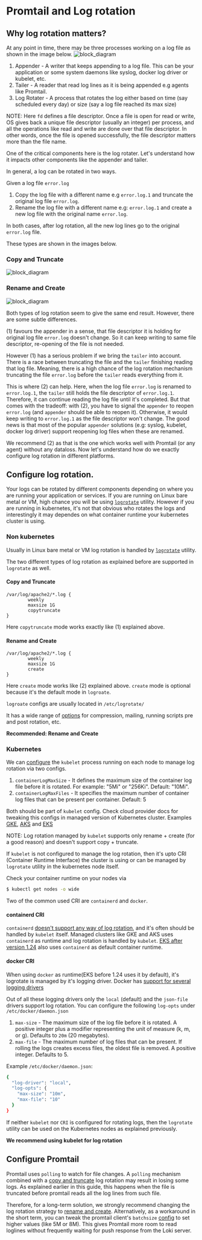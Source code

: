 # Promtail and Log rotation

## Why log rotation matters?

At any point in time, there may be three processes working on a log file as shown in the image below.
![block_diagram](./logrotation-components.png)

1. Appender - A writer that keeps appending to a log file. This can be your application or some system daemons like syslog, docker log driver or kubelet, etc.
2. Tailer - A reader that read log lines as it is being appended e.g agents like Promtail.
3. Log Rotater - A process that rotates the log either based on time (say scheduled every day) or size (say a log file reached its max size)

NOTE: Here `fd` defines a file descriptor. Once a file is open for read or write, OS gives back a unique file descriptor (usually an integer) per process, and all the operations like read and write are done over that file descriptor. In other words, once the file is opened successfully, the file descriptor matters more than the file name.

One of the critical components here is the log rotater. Let's understand how it impacts other components like the appender and tailer.

In general, a log can be rotated in two ways.

Given a log file `error.log`

1. Copy the log file with a different name e.g `error.log.1` and truncate the original log file `error.log`.
2. Rename the log file with a different name e.g: `error.log.1` and create a new log file with the original name `error.log`.

In both cases, after log rotation, all the new log lines go to the original `error.log` file.

These types are shown in the images below.

### Copy and Truncate
![block_diagram](./logrotation1.png)

### Rename and Create
![block_diagram](./logrotation2.png)

Both types of log rotation seem to give the same end result. However, there are some subtle differences.

(1) favours the appender in a sense, that file descriptor it is holding for original log file `error.log` doesn't change. So it can keep writing to same file descriptor, re-opening of the file is not needed.

However (1) has a serious problem if we bring the `tailer` into account. There is a race between truncating the file and the `tailer` finishing reading that log file. Meaning, there is a high chance of the log rotation mechanism truncating the file `error.log` before the `tailer` reads everything from it.

This is where (2) can help. Here, when the log file `error.log` is renamed to `error.log.1`, the `tailer` still holds the file descriptor of `error.log.1`. Therefore, it can continue reading the log file until it's completed. But that comes with the tradeoff: with (2), you have to signal the `appender` to reopen `error.log` (and `appender` should be able to reopen it). Otherwise, it would keep writing to `error.log.1` as the file descriptor won't change. The good news is that most of the popular `appender` solutions (e.g: syslog, kubelet, docker log driver) support reopening log files when these are renamed.

We recommend (2) as that is the one which works well with Promtail (or any agent) without any dataloss. Now let's understand how do we exactly configure log rotation in different platforms.

## Configure log rotation.

Your logs can be rotated by different components depending on where you are running your application or services. If you are running on Linux bare metal or VM, high chance you will be using [`logrotate`](https://man7.org/linux/man-pages/man8/logrotate.8.html) utility. However if you are running in kubernetes, it's not that obvious who rotates the logs and interestingly it may dependes on what container runtime your kubernetes cluster is using.

### Non kubernetes

Usually in Linux bare metal or VM log rotation is handled by [`logrotate`](https://man7.org/linux/man-pages/man8/logrotate.8.html) utility.

The two different types of log rotation as explained before are supported in `logrotate` as well.

#### Copy and Truncate
```
/var/log/apache2/*.log {
        weekly
        maxsize 1G
        copytruncate
}
```

Here `copytruncate` mode works exactly like (1) explained above.

#### Rename and Create
```
/var/log/apache2/*.log {
        weekly
        maxsize 1G
        create
}
```
Here `create` mode works like (2) explained above. `create` mode is optional because it's the default mode in `logroate`.

`logroate` configs are usually located in `/etc/logrotate/`

It has a wide range of [options](https://man7.org/linux/man-pages/man8/logrotate.8.html) for compression, mailing, running scripts pre and post rotation, etc.

**Recommended: Rename and Create**

### Kubernetes

We can [configure](https://kubernetes.io/docs/concepts/cluster-administration/logging/#log-rotation) the `kubelet` process running on each node to manage log rotation via two configs.

1. `containerLogMaxSize` - It defines the maximum size of the container log file before it is rotated. For example: "5Mi" or "256Ki". Default: "10Mi".
2. `containerLogMaxFiles` - It specifies the maximum number of container log files that can be present per container. Default: 5

Both should be part of `kubelet` config. Check cloud provider docs for tweaking this configs in managed version of Kubernetes cluster. Examples [GKE](https://cloud.google.com/kubernetes-engine/docs/how-to/node-system-config#create), [AKS](https://learn.microsoft.com/en-us/azure/aks/custom-node-configuration#use-custom-node-configuration) and [EKS](https://eksctl.io/usage/customizing-the-kubelet/#customizing-kubelet-configuration)

NOTE: Log rotation managed by `kubelet` supports only rename + create (for a good reason) and doesn't support copy + truncate.

If `kubelet` is not configured to manage the log rotation, then it's upto CRI (Container Runtime Interface) the cluster is using or can be managed by `logrotate` utility in the kubernetes node itself.

Check your container runtime on your nodes via
```bash
$ kubectl get nodes -o wide
```

Two of the common used CRI are `containerd` and `docker`.

#### containerd CRI

`containerd` [doesn't support any way of log rotation](https://github.com/containerd/containerd/issues/4830#issuecomment-744744375), and it's often should be handled by `kubelet` itself. Managed clusters like GKE and AKS uses `containerd` as runtime and log rotation is handled by `kubelet`. [EKS after version 1.24](https://docs.aws.amazon.com/eks/latest/userguide/dockershim-deprecation.html) also uses `containerd` as default container runtime.

#### docker CRI

When using `docker` as runtime(EKS before 1.24 uses it by default), it's logrotate is managed by it's logging driver. Docker has [support for several logging drivers](https://docs.docker.com/config/containers/logging/configure/#supported-logging-drivers)

Out of all these logging drivers only the `local` (default) and the `json-file` drivers support log rotation. You can configure the following `log-opts` under `/etc/docker/daemon.json`

1. `max-size` - The maximum size of the log file before it is rotated. A positive integer plus a modifier representing the unit of measure (k, m, or g). Defaults to `20m` (20 megabytes).
2. `max-file` - The maximum number of log files that can be present. If rolling the logs creates excess files, the oldest file is removed. A positive integer. Defaults to 5.

Example `/etc/docker/daemon.json`:
```bash
{
  "log-driver": "local",
  "log-opts": {
    "max-size": "10m",
    "max-file": "10"
  }
}
```

If neither `kubelet` nor `CRI` is configured for rotating logs, then the `logrotate` utility can be used on the Kubernetes nodes as explained previously.

**We recommend using kubelet for log rotation**

## Configure Promtail

Promtail uses `polling` to watch for file changes. A `polling` mechanism combined with a [copy and truncate](#copy-and-truncate) log rotation may result in losing some logs. As explained earlier in this guide, this happens when the file is truncated before promtail reads all the log lines from such file.

Therefore, for a long-term solution, we strongly recommend changing the log rotation strategy to [rename and create](#rename-and-create). Alternatively, as a workaround in the short term, you can tweak the promtail client's `batchsize` [config](https://grafana.com/docs/loki/latest/clients/promtail/configuration/#clients) to set higher values (like 5M or 8M). This gives Promtail more room to read loglines without frequently waiting for push response from the Loki server.
